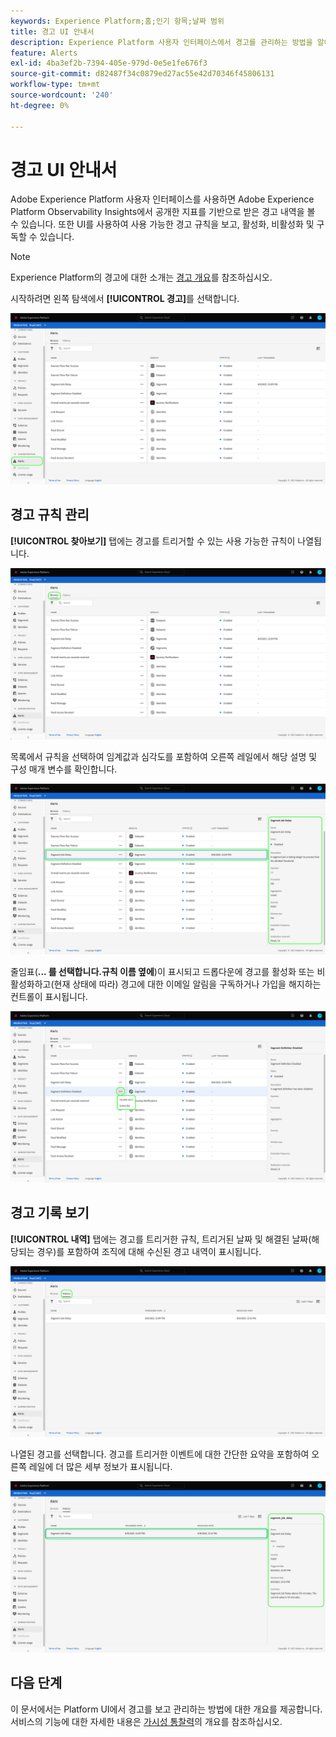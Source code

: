 ```yaml
---
keywords: Experience Platform;홈;인기 항목;날짜 범위
title: 경고 UI 안내서
description: Experience Platform 사용자 인터페이스에서 경고를 관리하는 방법을 알아봅니다.
feature: Alerts
exl-id: 4ba3ef2b-7394-405e-979d-0e5e1fe676f3
source-git-commit: d82487f34c0879ed27ac55e42d70346f45806131
workflow-type: tm+mt
source-wordcount: '240'
ht-degree: 0%

---
```


# 경고 UI 안내서

Adobe Experience Platform 사용자 인터페이스를 사용하면 Adobe Experience Platform Observability Insights에서 공개한 지표를 기반으로 받은 경고 내역을 볼 수 있습니다. 또한 UI를 사용하여 사용 가능한 경고 규칙을 보고, 활성화, 비활성화 및 구독할 수 있습니다.

>[!NOTE]
>
>Experience Platform의 경고에 대한 소개는 [경고 개요](./overview.md)를 참조하십시오.

시작하려면 왼쪽 탐색에서 **[!UICONTROL 경고]**&#x200B;를 선택합니다.

![](../images/alerts/ui/workspace.png)

## 경고 규칙 관리

**[!UICONTROL 찾아보기]** 탭에는 경고를 트리거할 수 있는 사용 가능한 규칙이 나열됩니다.

![](../images/alerts/ui/rules.png)

목록에서 규칙을 선택하여 임계값과 심각도를 포함하여 오른쪽 레일에서 해당 설명 및 구성 매개 변수를 확인합니다.

![](../images/alerts/ui/rule-details.png)

줄임표(**... 를 선택합니다.규칙 이름 옆에**)이 표시되고 드롭다운에 경고를 활성화 또는 비활성화하고(현재 상태에 따라) 경고에 대한 이메일 알림을 구독하거나 가입을 해지하는 컨트롤이 표시됩니다.

![](../images/alerts/ui/disable-subscribe.png)

## 경고 기록 보기

**[!UICONTROL 내역]** 탭에는 경고를 트리거한 규칙, 트리거된 날짜 및 해결된 날짜(해당되는 경우)를 포함하여 조직에 대해 수신된 경고 내역이 표시됩니다.

![](../images/alerts/ui/history.png)

나열된 경고를 선택합니다. 경고를 트리거한 이벤트에 대한 간단한 요약을 포함하여 오른쪽 레일에 더 많은 세부 정보가 표시됩니다.

![](../images/alerts/ui/history-details.png)

## 다음 단계

이 문서에서는 Platform UI에서 경고를 보고 관리하는 방법에 대한 개요를 제공합니다. 서비스의 기능에 대한 자세한 내용은 [가시성 통찰력](../home.md)의 개요를 참조하십시오.
